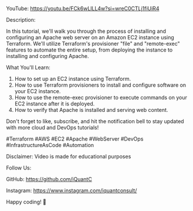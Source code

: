 YouTube: https://youtu.be/FCk6wLlLL4w?si=wreC0CTLj1fiUiR4

Description:

In this tutorial, we'll walk you through the process of installing and configuring an Apache web server on an Amazon EC2 instance using Terraform. We'll utilize Terraform's provisioner "file" and "remote-exec" features to automate the entire setup, from deploying the instance to installing and configuring Apache.


What You'll Learn:

1. How to set up an EC2 instance using Terraform.
2. How to use Terraform provisioners to install and configure software on your EC2 instance.
3. How to use the remote-exec provisioner to execute commands on your EC2 instance after it is deployed.
4. How to verify that Apache is installed and serving web content.

Don't forget to like, subscribe, and hit the notification bell to stay updated with more cloud and DevOps tutorials!

#Terraform #AWS #EC2 #Apache #WebServer #DevOps #InfrastructureAsCode #Automation

Disclaimer: Video is made for educational purposes

Follow Us:

GitHub: https://github.com/iQuantC

Instagram: https://www.instagram.com/iquantconsult/

Happy coding! 🎉
